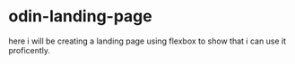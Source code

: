 # odin-landing-page
here i will be creating a landing page using flexbox to show that i can use it proficently.
